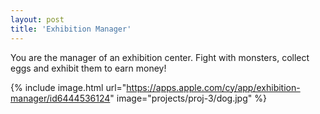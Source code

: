 ```yaml
---
layout: post
title: 'Exhibition Manager'
---
```

You are the manager of an exhibition center. Fight with monsters, collect eggs and exhibit them to earn money!

{% include image.html url="https://apps.apple.com/cy/app/exhibition-manager/id6444536124" image="projects/proj-3/dog.jpg" %}